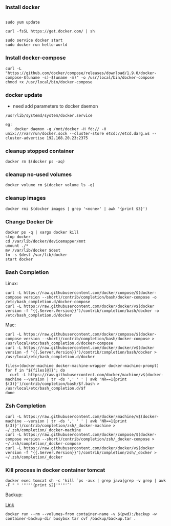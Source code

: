 
### Install docker

```

sudo yum update

curl -fsSL https://get.docker.com/ | sh

sudo service docker start
sudo docker run hello-world
```

### Install docker-compose
```
curl -L "https://github.com/docker/compose/releases/download/1.9.0/docker-compose-$(uname -s)-$(uname -m)" -o /usr/local/bin/docker-compose
chmod +x /usr/local/bin/docker-compose
```

### docker update 

* need add parameters to docker daemon
``` 
/usr/lib/systemd/system/docker.service

eg:
    docker daemon -g /mnt/docker -H fd:// -H unix:///var/run/docker.sock --cluster-store etcd://etcd.darg.ws --cluster-advertise 192.168.20.23:2375
```

### cleanup stopped container
```
docker rm $(docker ps -aq)
```

### cleanup no-used volumes

```
docker volume rm $(docker volume ls -q)
```

### cleanup <none> images
```
docker rmi $(docker images | grep '<none>' | awk '{print $3}')
```


### Change Docker Dir
```
docker ps -q | xargs docker kill
stop docker
cd /var/lib/docker/devicemapper/mnt
umount ./*
mv /var/lib/docker $dest
ln -s $dest /var/lib/docker
start docker
```


### Bash Completion
Linux:

```
curl -L https://raw.githubusercontent.com/docker/compose/$(docker-compose version --short)/contrib/completion/bash/docker-compose -o /etc/bash_completion.d/docker-compose
curl -L https://raw.githubusercontent.com/docker/docker/v$(docker version -f "{{.Server.Version}}")/contrib/completion/bash/docker -o /etc/bash_completion.d/docker
```

Mac:
```
curl -L https://raw.githubusercontent.com/docker/compose/$(docker-compose version --short)/contrib/completion/bash/docker-compose > /usr/local/etc/bash_completion.d/docker-compose
curl -L https://raw.githubusercontent.com/docker/docker/v$(docker version -f "{{.Server.Version}}")/contrib/completion/bash/docker > /usr/local/etc/bash_completion.d/docker

files=(docker-machine docker-machine-wrapper docker-machine-prompt)
for f in "${files[@]}"; do
  curl -L https://raw.githubusercontent.com/docker/machine/v$(docker-machine --version | tr -ds ',' ' ' | awk 'NR==1{print $(3)}')/contrib/completion/bash/$f.bash > /usr/local/etc/bash_completion.d/$f
done

```


### Zsh Completion

```
curl -L https://raw.githubusercontent.com/docker/machine/v$(docker-machine --version | tr -ds ',' ' ' | awk 'NR==1{print $(3)}')/contrib/completion/zsh/_docker-machine > ~/.zsh/completion/_docker-machine
curl -L https://raw.githubusercontent.com/docker/compose/$(docker-compose version --short)/contrib/completion/zsh/_docker-compose > ~/.zsh/completion/_docker-compose
curl -L https://raw.githubusercontent.com/docker/docker/v$(docker version -f "{{.Server.Version}}")/contrib/completion/zsh/_docker > ~/.zsh/completion/_docker
```

### Kill process in docker container tomcat
```
docker exec tomcat sh -c 'kill `ps -aux | grep java|grep -v grep | awk -F " " '"'"'{print $2}'"'"'`'
```

Backup: 

[Link](http://stackoverflow.com/questions/26331651/how-can-i-backup-a-docker-container-with-its-data-volumes/26339869#26339869)

```
docker run --rm --volumes-from container-name -v $(pwd):/backup -w container-backup-dir busybox tar cvf /backup/backup.tar .
```
